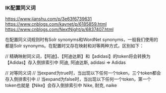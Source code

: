 ### IK配置同义词
https://www.jianshu.com/p/3e63f6739631
https://www.cnblogs.com/kaynet/p/6185859.html
https://www.cnblogs.com/NextNight/p/6837407.html

在配置同义词规则时有Solr synonyms和WordNet synonyms，一般我们使用的都是Solr synonyms。在配置时又存在映射和对等两种方式，区别如下：

// 精确映射同义词，【阿迪】、【阿迪达斯】和【adidasi】的token将会转换为【Adidas】存入倒排索引中
阿迪, 阿迪达斯, adidasi => Adidas

// 对等同义词
// 当expand为true时，当出现以下任何一个token，三个token都会存入倒排索引中
// 当expand为false时，当出现以下任何一个token，第一个token也就是【Nike】会存入倒排索引中
Nike, 耐克, naike

